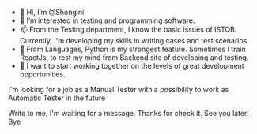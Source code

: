 - 👋 Hi, I’m @Shongini
- 👀 I’m interested in testing and programming software.
- 📫 From the Testing department, I know the basic issues of ISTQB. Currently, I'm developing my skills in writing cases and test scenarios.
- 🌱 From Languages, Python is my strongest feature. Sometimes I train ReactJs, to rest my mind from Backend site of developing and testing.
- 💞️ I want to start working together on the levels of great development opportunities.

I'm looking for a job as a Manual Tester with a possibility to work as Automatic Tester in the future

Write to me, I'm waiting for a message.
Thanks for check it. See you later! Bye

